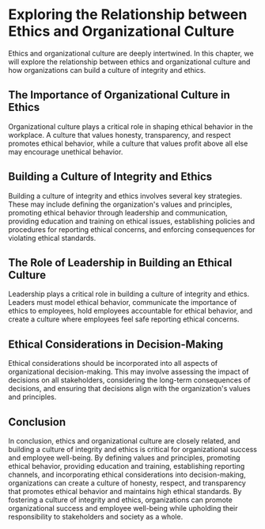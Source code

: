 # Exploring the Relationship between Ethics and Organizational Culture

Ethics and organizational culture are deeply intertwined. In this chapter, we will explore the relationship between ethics and organizational culture and how organizations can build a culture of integrity and ethics.

The Importance of Organizational Culture in Ethics
--------------------------------------------------

Organizational culture plays a critical role in shaping ethical behavior in the workplace. A culture that values honesty, transparency, and respect promotes ethical behavior, while a culture that values profit above all else may encourage unethical behavior.

Building a Culture of Integrity and Ethics
------------------------------------------

Building a culture of integrity and ethics involves several key strategies. These may include defining the organization's values and principles, promoting ethical behavior through leadership and communication, providing education and training on ethical issues, establishing policies and procedures for reporting ethical concerns, and enforcing consequences for violating ethical standards.

The Role of Leadership in Building an Ethical Culture
-----------------------------------------------------

Leadership plays a critical role in building a culture of integrity and ethics. Leaders must model ethical behavior, communicate the importance of ethics to employees, hold employees accountable for ethical behavior, and create a culture where employees feel safe reporting ethical concerns.

Ethical Considerations in Decision-Making
-----------------------------------------

Ethical considerations should be incorporated into all aspects of organizational decision-making. This may involve assessing the impact of decisions on all stakeholders, considering the long-term consequences of decisions, and ensuring that decisions align with the organization's values and principles.

Conclusion
----------

In conclusion, ethics and organizational culture are closely related, and building a culture of integrity and ethics is critical for organizational success and employee well-being. By defining values and principles, promoting ethical behavior, providing education and training, establishing reporting channels, and incorporating ethical considerations into decision-making, organizations can create a culture of honesty, respect, and transparency that promotes ethical behavior and maintains high ethical standards. By fostering a culture of integrity and ethics, organizations can promote organizational success and employee well-being while upholding their responsibility to stakeholders and society as a whole.
